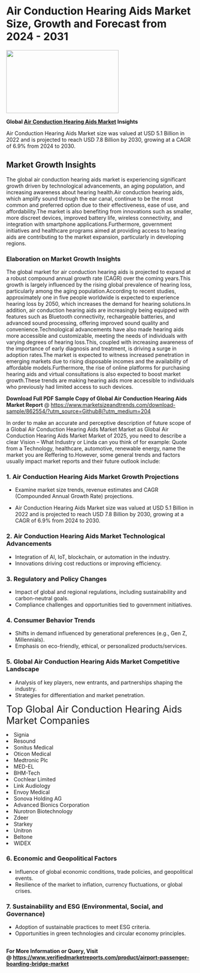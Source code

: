 <H1>Air Conduction Hearing Aids Market Size, Growth and Forecast from 2024 - 2031</H1><img class="aligncenter size-medium wp-image-584254" src="https://thirdeyenews.in/wp-content/uploads/2024/09/Global-Market-Research-300x168.jpeg" alt="" width="300" height="168" /><p><strong>Global&nbsp;<a href="https://www.marketsizeandtrends.com/download-sample/862554/?utm_source=Github8j?utm_medium=204">Air Conduction Hearing Aids Market</a> Insights</strong></p><p>Air Conduction Hearing Aids Market size was valued at USD 5.1 Billion in 2022 and is projected to reach USD 7.8 Billion by 2030, growing at a CAGR of 6.9% from 2024 to 2030.</p><p><h2>Market Growth Insights</h2> The global air conduction hearing aids market is experiencing significant growth driven by technological advancements, an aging population, and increasing awareness about hearing health.Air conduction hearing aids, which amplify sound through the ear canal, continue to be the most common and preferred option due to their effectiveness, ease of use, and affordability.The market is also benefiting from innovations such as smaller, more discreet devices, improved battery life, wireless connectivity, and integration with smartphone applications.Furthermore, government initiatives and healthcare programs aimed at providing access to hearing aids are contributing to the market expansion, particularly in developing regions. <h3>Elaboration on Market Growth Insights</h3> The global market for air conduction hearing aids is projected to expand at a robust compound annual growth rate (CAGR) over the coming years.This growth is largely influenced by the rising global prevalence of hearing loss, particularly among the aging population.According to recent studies, approximately one in five people worldwide is expected to experience hearing loss by 2050, which increases the demand for hearing solutions.In addition, air conduction hearing aids are increasingly being equipped with features such as Bluetooth connectivity, rechargeable batteries, and advanced sound processing, offering improved sound quality and convenience.Technological advancements have also made hearing aids more accessible and customizable, meeting the needs of individuals with varying degrees of hearing loss.This, coupled with increasing awareness of the importance of early diagnosis and treatment, is driving a surge in adoption rates.The market is expected to witness increased penetration in emerging markets due to rising disposable incomes and the availability of affordable models.Furthermore, the rise of online platforms for purchasing hearing aids and virtual consultations is also expected to boost market growth.These trends are making hearing aids more accessible to individuals who previously had limited access to such devices.</p><p><span class=""><strong>Download Full PDF Sample Copy of Global Air Conduction Hearing Aids Market Report</strong> @ <a href="https://www.marketsizeandtrends.com/download-sample/862554/?utm_source=Github8j?utm_medium=204" target="_blank">https://www.marketsizeandtrends.com/download-sample/862554/?utm_source=Github8j?utm_medium=204</a></span></p><p>In order to make an accurate and perceptive description of future scope of a Global&nbsp;Air Conduction Hearing Aids Market Market as Global&nbsp;Air Conduction Hearing Aids Market Market of 2025, you need to describe a clear Vision &ndash; What Industry or Linda can you think of for example: Quote from a Technology, healthcare, automotive, renewable energy, name the market you are Reffering to.However, some general trends and factors usually impact market reports and their future outlook include:</p><h3>1.&nbsp;<strong>Air Conduction Hearing Aids Market Growth Projections</strong></h3><ul><li>Examine market size trends, revenue estimates and CAGR (Compounded Annual Growth Rate) projections.</li><li><p>Air Conduction Hearing Aids Market size was valued at USD 5.1 Billion in 2022 and is projected to reach USD 7.8 Billion by 2030, growing at a CAGR of 6.9% from 2024 to 2030.</p></li></ul><h3>2.&nbsp;<strong>Air Conduction Hearing Aids Market Technological Advancements</strong></h3><ul><li>Integration of AI, IoT, blockchain, or automation in the industry.</li><li>Innovations driving cost reductions or improving efficiency.</li></ul><h3>3.&nbsp;<strong>Regulatory and Policy Changes</strong></h3><ul><li>Impact of global and regional regulations, including sustainability and carbon-neutral goals.</li><li>Compliance challenges and opportunities tied to government initiatives.</li></ul><h3>4.&nbsp;<strong>Consumer Behavior Trends</strong></h3><ul><li>Shifts in demand influenced by generational preferences (e.g., Gen Z, Millennials).</li><li>Emphasis on eco-friendly, ethical, or personalized products/services.</li></ul><h3>5.&nbsp;<strong>Global Air Conduction Hearing Aids Market Competitive Landscape</strong></h3><ul><li>Analysis of key players, new entrants, and partnerships shaping the industry.</li><li>Strategies for differentiation and market penetration.</li></ul><p data-pm-slice="1 1 []"><span style="color: inherit; font-family: inherit; font-size: 25px;">Top Global Air Conduction Hearing Aids Market Companies</span></p><div class="" data-test-id=""><p><li>Signia</li><li> Resound</li><li> Sonitus Medical</li><li> Oticon Medical</li><li> Medtronic Plc</li><li> MED-EL</li><li> BHM-Tech</li><li> Cochlear Limited</li><li> Link Audiology</li><li> Envoy Medical</li><li> Sonova Holding AG</li><li> Advanced Bionics Corporation</li><li> Nurotron Biotechnology</li><li> Zdeer</li><li> Starkey</li><li> Unitron</li><li> Beltone</li><li> WIDEX</li></p></div><h3>6.&nbsp;<strong>Economic and Geopolitical Factors</strong></h3><ul><li>Influence of global economic conditions, trade policies, and geopolitical events.</li><li>Resilience of the market to inflation, currency fluctuations, or global crises.</li></ul><h3>7.&nbsp;<strong>Sustainability and ESG (Environmental, Social, and Governance)</strong></h3><ul><li>Adoption of sustainable practices to meet ESG criteria.</li><li>Opportunities in green technologies and circular economy principles.</li></ul><h2><strong style="font-size: 14px;">For More Information or Query, Visit @&nbsp;</strong><a style="background-color: #ffffff; font-size: 14px;" href="https://www.marketsizeandtrends.com/report/air-conduction-hearing-aids-market/" target="_blank">https://www.verifiedmarketreports.com/product/airport-passenger-boarding-bridge-market</a></h2>
